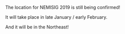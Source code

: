 The location for NEMISIG 2019 is still being confirmed! 

It will take place in late January / early February. 

And it will be in the Northeast! 
